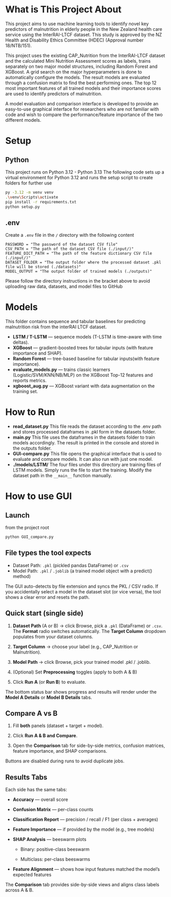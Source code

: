 # What is This Project About
This project aims to use machine learning tools to identify novel key predictors of malnutrition in elderly people in the New Zealand health care service using the InterRAI-LTCF dataset. This study is approved by the NZ Health and Disability Ethics Committee (HDEC) (Approval number 18/NTB/151).

This project uses the existing CAP_Nutrition from the InterRAI-LTCF dataset and the calculated Mini Nutrition Assessment scores as labels, trains separately on two major model structures, including Random Forest and XGBoost. A grid search on the major hyperparameters is done to automatically configure the models. The result models are evaluated through a confusion matrix to find the best performing ones. The top 12 most important features of all trained models and their importance scores are used to identify predictors of malnutrition.

A model evaluation and comparison interface is developed to provide an easy-to-use graphical interface for researchers who are not familiar with code and wish to compare the performance/feature importance of the two different models.

# Setup
## Python
This project runs on Python 3.12 - Python 3.13
The following code sets up a virtual environment for Python 3.12 and runs the setup script to create folders for further use
```bash
py -3.12 -m venv venv
.\venv\Scripts\activate
pip install -r requirements.txt
python setup.py
```

## .env
Create a `.env` file in the `/` directory with the following content
```
PASSWORD = "The password of the dataset CSV file"
CSV_PATH = "The path of the dataset CSV file (./input/)"
FEATURE_DICT_PATH = "The path of the feature dictionary CSV file (./input/)"
DATASET_FOLDER = "The output folder where the processed dataset .pkl file will be stored (./datasets)"
MODEL_OUTPUT = "The output folder of trained models (./outputs)"
```
Please follow the directory instructions in the bracket above to avoid uploading raw data, datasets, and model files to GitHub

# Models

This folder contains sequence and tabular baselines for predicting malnutrition risk from the interRAI LTCF dataset.

- **LSTM / T-LSTM** — sequence models (T-LSTM is time-aware with time deltas).
- **XGBoost** — gradient-boosted trees for tabular inputs (with feature importance and SHAP).
- **Random Forest** — tree-based baseline for tabular inputs(with feature importance).
- **evaluate_models.py** — trains classic learners (Logistic/SVM/KNN/NB/MLP) on the XGBoost Top-12 features and reports metrics.
- **xgboost_aug.py** — XGBoost variant with data augmentation on the training set.


# How to Run
- **read_dataset.py**
  This file reads the dataset according to the .env path and stores processed dataframes in .pkl form in the datasets folder.
- **main.py**
  This file uses the dataframes in the datasets folder to train models accordingly. The result is printed in the console and stored in the outputs folder.
- **GUI-compare.py**
  This file opens the graphical interface that is used to evaluate and compare models. It can also run with just one model.
- **./models/LSTM/**
  The four files under this directory are training files of LSTM models. Simply runs the file to start the training. Modify the dataset path in the `__main__` function manually.

# How to use GUI
## Launch
from the project root 
``` bash
python GUI_compare.py
```
## File types the tool expects
- Dataset Path: `.pkl` (pickled pandas DataFrame) or `.csv`
- Model Path: `.pkl` / `.joblib` (a trained model object with a predict() method)

The GUI auto-detects by file extension and syncs the PKL / CSV radio.
If you accidentally select a model in the dataset slot (or vice versa), the tool shows a clear error and resets the path.

## Quick start (single side)

1. **Dataset Path** (A or B) → click Browse, pick a `.pkl` (DataFrame) or `.csv`. The **Format** radio switches automatically. The **Target Column** dropdown populates from your dataset columns.

2. **Target Column** → choose your label (e.g., CAP_Nutrition or Malnutrition).

3. **Model Path** → click Browse, pick your trained model .pkl / .joblib.

4. (Optional) Set **Preprocessing** toggles (apply to both A & B)

5. Click **Run A** (or **Run B**) to evaluate.

The bottom status bar shows progress and results will render under the **Model A Details** or **Model B Details** tabs.

## Compare A vs B
1. Fill **both** panels (dataset + target + model).

2. Click **Run A & B and Compare**.

3. Open the **Comparison** tab for side-by-side metrics, confusion matrices, feature importance, and SHAP comparisons.

Buttons are disabled during runs to avoid duplicate jobs.

## Results Tabs
Each side has the same tabs:

- **Accuracy** — overall score

- **Confusion Matrix** — per-class counts

- **Classification Report** — precision / recall / F1 (per class + averages)

- **Feature Importance** — if provided by the model (e.g., tree models)

- **SHAP Analysis** — beeswarm plots

  - Binary: positive-class beeswarm

  - Multiclass: per-class beeswarms

- **Feature Alignment** — shows how input features matched the model’s expected features

The **Comparison** tab provides side-by-side views and aligns class labels across A & B.